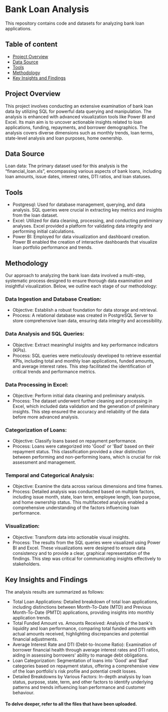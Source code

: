 # Bank Loan Analysis
This repository contains code and datasets for analyzing bank loan applications. 

## Table of content
- [Project Overview](#project-overview)
- [Data Source](#data-source)
- [Tools](#tools)
- [Methodology](#methodology)
- [Key Insights and Findings](#key-insights-and-findings)

## Project Overview
This project involves conducting an extensive examination of bank loan data by utilizing SQL for powerful data querying and manipulation. The analysis is enhanced with advanced visualization tools like Power BI and Excel. Its main aim is to uncover actionable insights related to loan applications, funding, repayments, and borrower demographics. The analysis covers diverse dimensions such as monthly trends, loan terms, state-level analysis and loan purposes, home ownership.

## Data Source
Loan data: The primary dataset used for this analysis is the “financial_loan.xls”, encompassing various aspects of bank loans, including loan amounts, issue dates, interest rates, DTI ratios, and loan statuses.

## Tools
- Postgresql: Used for database management, querying, and data analysis. SQL queries were crucial in extracting key metrics and insights from the loan dataset.
- Excel: Utilized for data cleaning, processing, and conducting preliminary analyses. Excel provided a platform for validating data integrity and performing initial calculations.
- Power BI: Employed for data visualization and dashboard creation. Power BI enabled the creation of interactive dashboards that visualize loan portfolio performance and trends.

## Methodology
Our approach to analyzing the bank loan data involved a multi-step, systematic process designed to ensure thorough data examination and insightful visualization. Below, we outline each stage of our methodology:

### Data Ingestion and Database Creation:

- Objective: Establish a robust foundation for data storage and retrieval.
- Process: A relational database was created in PostgreSQL Server to store comprehensive loan data, ensuring data integrity and accessibility.

### Data Analysis and SQL Queries:

- Objective: Extract meaningful insights and key performance indicators (KPIs).
- Process: SQL queries were meticulously developed to retrieve essential KPIs, including total and monthly loan applications, funded amounts, and average interest rates. This step facilitated the identification of critical trends and performance metrics.

### Data Processing in Excel:

- Objective: Perform initial data cleaning and preliminary analysis.
- Process: The dataset underwent further cleaning and processing in Excel, which included data validation and the generation of preliminary insights. This step ensured the accuracy and reliability of the data before more advanced analysis.

### Categorization of Loans:

- Objective: Classify loans based on repayment performance.
- Process: Loans were categorized into 'Good' or 'Bad' based on their repayment status. This classification provided a clear distinction between performing and non-performing loans, which is crucial for risk assessment and management.

### Temporal and Categorical Analysis:

- Objective: Examine the data across various dimensions and time frames.
- Process: Detailed analysis was conducted based on multiple factors, including issue month, state, loan term, employee length, loan purpose, and home ownership status. This multifaceted analysis enabled a comprehensive understanding of the factors influencing loan performance.

### Visualization:

- Objective: Transform data into actionable visual insights.
- Process: The results from the SQL queries were visualized using Power BI and Excel. These visualizations were designed to ensure data consistency and to provide a clear, graphical representation of the findings. This step was critical for communicating insights effectively to stakeholders.

## Key Insights and Findings
The analysis results are summarized as follows:

- Total Loan Applications: Detailed breakdown of total loan applications, including distinctions between Month-To-Date (MTD) and Previous Month-To-Date (PMTD) applications, providing insights into monthly application trends.
- Total Funded Amount vs. Amounts Received: Analysis of the bank's liquidity and loan performance, comparing total funded amounts with actual amounts received, highlighting discrepancies and potential financial adjustments.
- Average Interest Rate and DTI (Debt-to-Income Ratio): Examination of borrower financial health through average interest rates and DTI ratios, aiding in assessing borrowers' ability to manage debt obligations.
- Loan Categorization: Segmentation of loans into 'Good' and 'Bad' categories based on repayment status, offering a comprehensive view of the loan portfolio's risk profile and potential credit losses.
- Detailed Breakdowns by Various Factors: In-depth analysis by loan status, purpose, state, term, and other factors to identify underlying patterns and trends influencing loan performance and customer behaviour.

#### To delve deeper, refer to all the files that have been uploaded.


